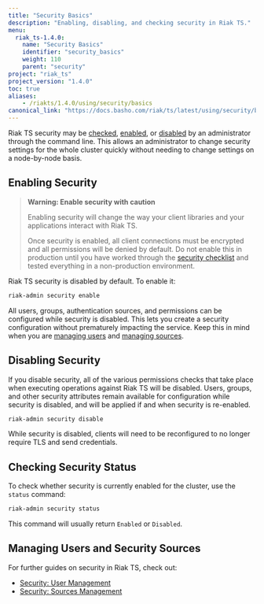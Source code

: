 ```yaml
---
title: "Security Basics"
description: "Enabling, disabling, and checking security in Riak TS."
menu:
  riak_ts-1.4.0:
    name: "Security Basics"
    identifier: "security_basics"
    weight: 110
    parent: "security"
project: "riak_ts"
project_version: "1.4.0"
toc: true
aliases:
    - /riakts/1.4.0/using/security/basics
canonical_link: "https://docs.basho.com/riak/ts/latest/using/security/basics/"
---
```


Riak TS security may be [checked](#checking-security-status), [enabled](#enabling-security), or [disabled](#disabling-security) by an administrator
through the command line. This allows an administrator to change
security settings for the whole cluster quickly without needing to
change settings on a node-by-node basis.

## Enabling Security

> **Warning: Enable security with caution**
>
> Enabling security will change the way your client libraries and
your applications interact with Riak TS.
>
> Once security is enabled, all client connections must be encrypted and all permissions will be denied by default. Do not enable this in production until you have worked through the [security checklist](../checklist) and tested everything in a non-production environment.

Riak TS security is disabled by default. To enable it:

```bash
riak-admin security enable
```

All users, groups, authentication sources, and permissions can be
configured while security is disabled. This lets you create a
security configuration without prematurely impacting the service. Keep this in mind when you are [managing users](../user-management) and [managing sources](../sources-management).

## Disabling Security

If you disable security, all of the various permissions checks that take place when executing operations against Riak TS will be disabled. Users, groups, and other security attributes remain available for configuration while security is disabled, and will be applied if and when security is re-enabled.

```bash
riak-admin security disable
```

While security is disabled, clients will need to be reconfigured to no
longer require TLS and send credentials.

## Checking Security Status

To check whether security is currently enabled for the cluster, use the
`status` command:

```bash
riak-admin security status
```

This command will usually return `Enabled` or `Disabled`.

## Managing Users and Security Sources

For further guides on security in Riak TS, check out:

- [Security: User Management](../user-management)
- [Security: Sources Management](../sources-management)
